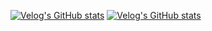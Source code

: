 <!--
**YEJIN-code/YEJIN-code** is a ✨ _special_ ✨ repository because its `README.md` (this file) appears on your GitHub profile.

Here are some ideas to get you started:

- 🔭 I’m currently working on ...
- 🌱 I’m currently learning ...
- 👯 I’m looking to collaborate on ...
- 🤔 I’m looking for help with ...
- 💬 Ask me about ...
- 📫 How to reach me: ...
- 😄 Pronouns: ...
- ⚡ Fun fact: ...
-->
[![Velog's GitHub stats](https://velog-readme-stats.vercel.app/api/badge?name=yejiiiin)](https://velog.io/@yejiiiin) 
[![Velog's GitHub stats](https://velog-readme-stats.vercel.app/api?name=YEJIN-code)](https://velog-readme-stats.vercel.app/api/redirect?name=yejiiiin&tag=github)
